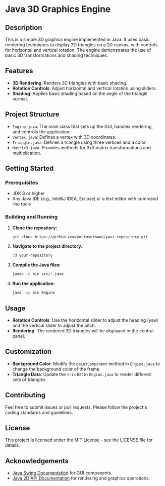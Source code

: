 # Java 3D Graphics Engine

## Description

This is a simple 3D graphics engine implemented in Java. It uses basic rendering techniques to display 3D triangles on a 2D canvas, with controls for horizontal and vertical rotation. The engine demonstrates the use of basic 3D transformations and shading techniques.

## Features

- **3D Rendering**: Renders 3D triangles with basic shading.
- **Rotation Controls**: Adjust horizontal and vertical rotation using sliders.
- **Shading**: Applies basic shading based on the angle of the triangle normal.

## Project Structure

- `Engine.java`: The main class that sets up the GUI, handles rendering, and controls the application.
- `Vertex.java`: Defines a vertex with 3D coordinates.
- `Triangle.java`: Defines a triangle using three vertices and a color.
- `Matrix3.java`: Provides methods for 3x3 matrix transformations and multiplication.

## Getting Started

### Prerequisites

- JDK 8 or higher
- Any Java IDE (e.g., IntelliJ IDEA, Eclipse) or a text editor with command line tools

### Building and Running

1. **Clone the repository:**

    ```bash
    git clone https://github.com/yourusername/your-repository.git
    ```

2. **Navigate to the project directory:**

    ```bash
    cd your-repository
    ```

3. **Compile the Java files:**

    ```bash
    javac -d bin src/*.java
    ```

4. **Run the application:**

    ```bash
    java -cp bin Engine
    ```

## Usage

- **Rotation Controls**: Use the horizontal slider to adjust the heading (yaw) and the vertical slider to adjust the pitch.
- **Rendering**: The rendered 3D triangles will be displayed in the central panel.

## Customization

- **Background Color**: Modify the `paintComponent` method in `Engine.java` to change the background color of the frame.
- **Triangle Data**: Update the `tris` list in `Engine.java` to render different sets of triangles.

## Contributing

Feel free to submit issues or pull requests. Please follow the project's coding standards and guidelines.

## License

This project is licensed under the MIT License - see the [LICENSE](LICENSE) file for details.

## Acknowledgements

- [Java Swing Documentation](https://docs.oracle.com/javase/8/docs/api/javax/swing/package-summary.html) for GUI components.
- [Java 2D API Documentation](https://docs.oracle.com/javase/8/docs/api/java/awt/Graphics2D.html) for rendering and graphics operations.
